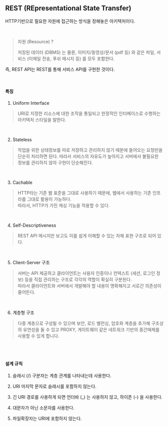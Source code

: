 ## REST (REpresentational State Transfer)
HTTP기반으로 필요한 자원에 접근하는 방식을 정해놓은 아키텍처이다.

<br />

> 자원 (Resource) ?
> 
> 저장된 데이터 (DBMS) 는 물론, 이미지/동영상/문서 (pdf 등) 와 같은 파일, 서비스 (이메일 전송, 푸쉬 메시지 등) 를 모두 포함한다.

즉, REST API는 REST를 통해 서비스 API를 구현한 것이다.

<br />

#### 특징
1. Uniform Interface
> URI로 지정한 리소스에 대한 조작을 통일되고 한정적인 인터페이스로 수행하는 아키텍처 스타일을 말한다.

<br />

2. Stateless
> 작업을 위한 상태정보를 따로 저장하고 관리하지 않기 때문에 들어오는 요청만을 단순히 처리하면 된다.
> 따라서 서비스의 자유도가 높아지고 서버에서 불필요한 정보를 관리하지 않아 구현이 단순해진다.

<br />

3. Cachable
> HTTP라는 기존 웹 표준을 그대로 사용하기 때문에, 웹에서 사용하는 기존 인프라를 그대로 활용이 가능하다.  
> 따라서, HTTP가 가진 캐싱 기능을 적용할 수 있다.

<br />

4. Self-Descriptiveness
> REST API 메시지만 보고도 이를 쉽게 이해할 수 있는 자체 표현 구조로 되어 있다.

<br />

5. Client-Server 구조
> 서버는 API 제공하고 클라이언트는 사용자 인증이나 컨텍스트 (세션, 로그인 정보) 등을 직접 관리하는 구조로 각각의 역할이 확실히 구분된다.  
> 따라서 클라이언트와 서버에서 개발해야 할 내용이 명확해지고 서로간 의존성이 줄어든다.

<br />

6. 계층형 구조
> 다중 계층으로 구성될 수 있으며 보안, 로드 밸런싱, 암호화 계층을 추가해 구조상의 유연성을 둘 수 있고 PROXY, 게이트웨이 같은 네트워크 기반의 중간매체를 사용할 수 있게 합니다.

<br />
<br />

#### 설계 규칙
1. 슬래시 (/) 구분자는 계층 관계를 나타내는데 사용한다.

2. URI 마지막 문자로 슬래시를 포함하지 않는다.

3. 긴 URI 경로를 사용하게 되면 언더바 (_) 는 사용하지 않고, 하이픈 (-) 을 사용한다.

4. 대문자가 아닌 소문자를 사용한다.

5. 파일확장자는 URI에 포함하지 않는다.